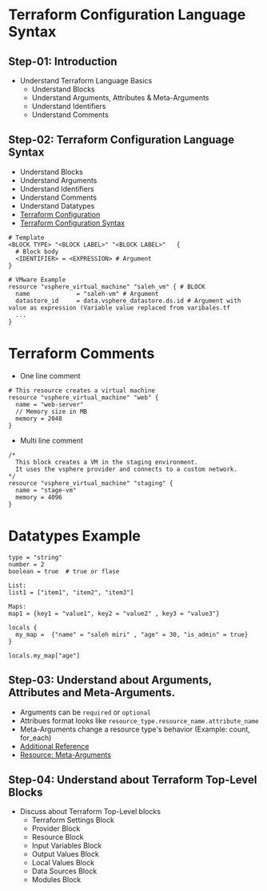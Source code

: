 # Terraform Configuration Language Syntax

## Step-01: Introduction
- Understand Terraform Language Basics
  - Understand Blocks
  - Understand Arguments, Attributes & Meta-Arguments
  - Understand Identifiers
  - Understand Comments
  


## Step-02: Terraform Configuration Language Syntax
- Understand Blocks
- Understand Arguments
- Understand Identifiers
- Understand Comments
- Understand Datatypes
- [Terraform Configuration](https://www.terraform.io/docs/configuration/index.html)
- [Terraform Configuration Syntax](https://www.terraform.io/docs/configuration/syntax.html)
```t
# Template
<BLOCK TYPE> "<BLOCK LABEL>" "<BLOCK LABEL>"   {
  # Block body
  <IDENTIFIER> = <EXPRESSION> # Argument
}

# VMware Example
resource "vsphere_virtual_machine" "saleh_vm" { # BLOCK
  name             = "saleh-vm" # Argument
  datastore_id     = data.vsphere_datastore.ds.id # Argument with value as expression (Variable value replaced from varibales.tf
  ...
}
```

# Terraform Comments

- One line comment

```
# This resource creates a virtual machine
resource "vsphere_virtual_machine" "web" {
  name = "web-server"
  // Memory size in MB
  memory = 2048
}
```

- Multi line comment

```
/*
  This block creates a VM in the staging environment.
  It uses the vsphere provider and connects to a custom network.
*/
resource "vsphere_virtual_machine" "staging" {
  name = "stage-vm"
  memory = 4096
}
```

# Datatypes Example
```
type = "string"
number = 2
boolean = true  # true or flase

List:
list1 = ["item1", "item2", "item3"]

Maps:
map1 = {key1 = "value1", key2 = "value2" , key3 = "value3"}

locals {
  my_map =  {"name" = "saleh miri" , "age" = 30, "is_admin" = true}
}

locals.my_map["age"]
```

## Step-03: Understand about Arguments, Attributes and Meta-Arguments.
- Arguments can be `required` or `optional`
- Attribues format looks like `resource_type.resource_name.attribute_name`
- Meta-Arguments change a resource type's behavior (Example: count, for_each)
- [Additional Reference](https://learn.hashicorp.com/tutorials/terraform/resource?in=terraform/configuration-language) 
- [Resource: Meta-Arguments](https://www.terraform.io/docs/language/meta-arguments/depends_on.html)

## Step-04: Understand about Terraform Top-Level Blocks
- Discuss about Terraform Top-Level blocks
  - Terraform Settings Block
  - Provider Block
  - Resource Block
  - Input Variables Block
  - Output Values Block
  - Local Values Block
  - Data Sources Block
  - Modules Block

